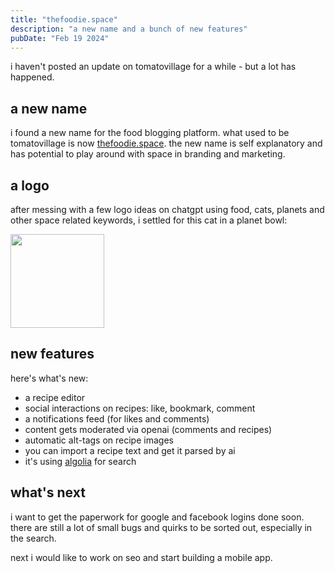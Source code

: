 ```yaml
---
title: "thefoodie.space"
description: "a new name and a bunch of new features"
pubDate: "Feb 19 2024"
---
```


i haven't posted an update on tomatovillage for a while - but a lot has happened.

## a new name

i found a new name for the food blogging platform.
what used to be tomatovillage is now [thefoodie.space](https://www.thefoodie.space).
the new name is self explanatory and has potential to play around with space in branding and marketing.

## a logo

after messing with a few logo ideas on chatgpt using food, cats, planets and other space related
keywords, i settled for this cat in a planet bowl:

<Image src="/images/thefoodiespace-logo.webp" style="width: 150px; margin: auto;" />

## new features

here's what's new:

- a recipe editor
- social interactions on recipes: like, bookmark, comment
- a notifications feed (for likes and comments)
- content gets moderated via openai (comments and recipes)
- automatic alt-tags on recipe images
- you can import a recipe text and get it parsed by ai
- it's using [algolia](https://www.algolia.com/) for search

## what's next

i want to get the paperwork for google and facebook logins done soon.
there are still a lot of small bugs and quirks to be sorted out,
especially in the search.

next i would like to work on seo and start building a mobile app.
